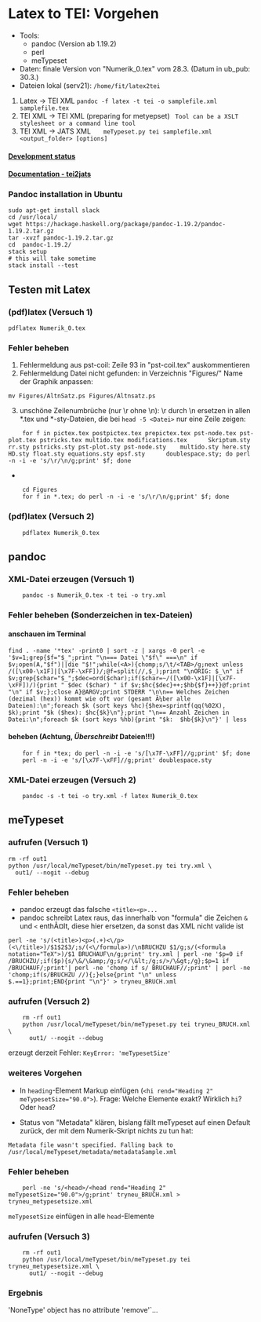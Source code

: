 Latex to TEI: Vorgehen
======================

* Tools: 
  * pandoc  (Version ab  1.19.2)
  * perl 
  * meTypeset
* Daten: finale Version von "Numerik\_0.tex" vom 28.3. (Datum in
  ub_pub: 30.3.)
* Dateien lokal (serv21): `/home/fit/latex2tei`


1. Latex -> TEI XML  ```pandoc -f latex -t tei -o samplefile.xml  samplefile.tex ```
2. TEI XML -> TEI XML  (preparing for metyepset) ```  Tool can be a XSLT stylesheet or a command line tool ```
3.  TEI  XML -> JATS XML ```   meTypeset.py tei samplefile.xml <output_folder> [options]``` 

#### [Development status](https://github.com/withanage/mpt/milestone/1)
#### [Documentation - tei2jats](https://github.com/withanage/mpt/blob/master/static/docs/tei2jats.md) 


### Pandoc installation in Ubuntu 
```
sudo apt-get install slack
cd /usr/local/
wget https://hackage.haskell.org/package/pandoc-1.19.2/pandoc-1.19.2.tar.gz
tar -xvzf pandoc-1.19.2.tar.gz 
cd  pandoc-1.19.2/
stack setup
# this will take sometime
stack install --test
```

Testen mit Latex
----------------

### (pdf)latex (Versuch 1)

    pdflatex Numerik_0.tex 

### Fehler beheben

1. Fehlermeldung aus pst-coil: Zeile 93 in "pst-coil.tex" auskommentieren
2. Fehlermeldung Datei nicht gefunden: in Verzeichnis "Figures/" Name
  der Graphik anpassen:

  `mv Figures/AltnSatz.ps Figures/Altnsatz.ps`

3. unschöne Zeilenumbrüche (nur \r ohne \n): \r durch \n ersetzen in
  allen *.tex und *-sty-Dateien, die bei `head -5 <Datei>` nur eine
  Zeile zeigen:
  
```
    for f in pictex.tex postpictex.tex prepictex.tex pst-node.tex pst-plot.tex pstricks.tex multido.tex modifications.tex      Skriptum.sty rr.sty pstricks.sty pst-plot.sty pst-node.sty    multido.sty here.sty HD.sty float.sty equations.sty epsf.sty      doublespace.sty; do perl -n -i -e 's/\r/\n/g;print' $f; done
```
* 
```
    cd Figures
    for f in *.tex; do perl -n -i -e 's/\r/\n/g;print' $f; done
```

### (pdf)latex (Versuch 2)
```
    pdflatex Numerik_0.tex 
```

pandoc
------

### XML-Datei erzeugen (Versuch 1)
```
    pandoc -s Numerik_0.tex -t tei -o try.xml 
```
### Fehler beheben (Sonderzeichen in tex-Dateien)

#### anschauen im Terminal
```
find . -name '*tex' -print0 | sort -z | xargs -0 perl -e '$v=1;grep{$f="$_";print "\n=== Datei \"$f\" ===\n" if $v;open(A,"$f")||die "$!";while(<A>){chomp;s/\t/<TAB>/g;next unless /([\x00-\x1F]|[\x7F-\xFF])/;@f=split(//,$_);print "\nORIG: $_\n" if $v;grep{$char="$_";$dec=ord($char);if($char=~/([\x00-\x1F]|[\x7F-\xFF])/){print " $dec ($char) " if $v;$hc{$dec}++;$hb{$f}++}}@f;print "\n" if $v;};close A}@ARGV;print STDERR "\n\n== Welches Zeichen (dezimal (hex)) kommt wie oft vor (gesamt Ã¼ber alle Dateien):\n";foreach $k (sort keys %hc){$hex=sprintf(qq(%02X), $k);print "$k ($hex): $hc{$k}\n"};print "\n== Anzahl Zeichen in Datei:\n";foreach $k (sort keys %hb){print "$k:  $hb{$k}\n"}' | less
```

#### beheben (Achtung, *Überschreibt* Dateien!!!)
```
    for f in *tex; do perl -n -i -e 's/[\x7F-\xFF]//g;print' $f; done
    perl -n -i -e 's/[\x7F-\xFF]//g;print' doublespace.sty 
```
### XML-Datei erzeugen (Versuch 2)
```
    pandoc -s -t tei -o try.xml -f latex Numerik_0.tex
```

meTypeset
---------

### aufrufen (Versuch 1)

    rm -rf out1
    python /usr/local/meTypeset/bin/meTypeset.py tei try.xml \
      out1/ --nogit --debug

### Fehler beheben

* pandoc erzeugt das falsche `<title><p>...`
* pandoc schreibt Latex raus, das innerhalb von "formula" die Zeichen
  `&` und `<` enthÃ¤lt, diese hier ersetzen, da sonst das XML nicht
  valide ist

```
perl -ne 's/(<title>)<p>(.+)<\/p>(<\/title>)/$1$2$3/;s/(<\/formula>)/\nBRUCHZU $1/g;s/(<formula notation="TeX">)/$1 BRUCHAUF\n/g;print' try.xml | perl -ne '$p=0 if /BRUCHZU/;if($p){s/\&/\&amp;/g;s/</\&lt;/g;s/>/\&gt;/g};$p=1 if /BRUCHAUF/;print'| perl -ne 'chomp if s/ BRUCHAUF//;print' | perl -ne 'chomp;if(s/BRUCHZU //){;}else{print "\n" unless $.==1};print;END{print "\n"}' > tryneu_BRUCH.xml
```

### aufrufen (Versuch 2)
```
    rm -rf out1
    python /usr/local/meTypeset/bin/meTypeset.py tei tryneu_BRUCH.xml \
      out1/ --nogit --debug
```
erzeugt derzeit Fehler: `KeyError: 'meTypesetSize'`

### weiteres Vorgehen

* In `heading`-Element Markup einfügen (`<hi rend="Heading 2"
meTypesetSize="90.0">`). Frage: Welche Elemente exakt? Wirklich
`hi`? Oder `head`?

* Status von "Metadata" klären, bislang fällt meTypeset auf einen Default zurück, der mit dem Numerik-Skript nichts zu tun hat:

`Metadata file wasn't specified. Falling back to
/usr/local/meTypeset/metadata/metadataSample.xml`

### Fehler beheben
```
    perl -ne 's/<head>/<head rend="Heading 2" meTypesetSize="90.0">/g;print' tryneu_BRUCH.xml > tryneu_metypesetsize.xml
```
`meTypesetSize` einfügen in alle `head`-Elemente

### aufrufen (Versuch 3)
```
    rm -rf out1
    python /usr/local/meTypeset/bin/meTypeset.py tei tryneu_metypesetsize.xml \
      out1/ --nogit --debug
```
### Ergebnis

'NoneType' object has no attribute 'remove'`...


